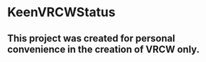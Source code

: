 # KeenVRCWStatus
## This project was created for personal convenience in the creation of VRCW only.
